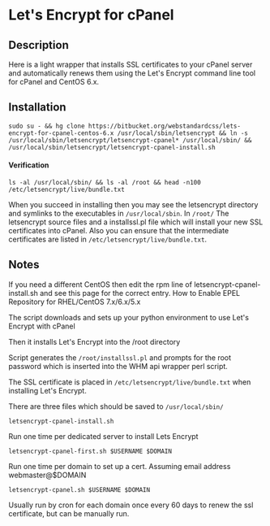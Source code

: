 # Let's Encrypt for cPanel

## Description

Here is a light wrapper that installs SSL certificates to your cPanel server and automatically renews them using the Let's Encrypt command line tool for cPanel and CentOS 6.x. 

## Installation

`sudo su - && hg clone https://bitbucket.org/webstandardcss/lets-encrypt-for-cpanel-centos-6.x /usr/local/sbin/letsencrypt && ln -s /usr/local/sbin/letsencrypt/letsencrypt-cpanel* /usr/local/sbin/ && /usr/local/sbin/letsencrypt/letsencrypt-cpanel-install.sh`

#### Verification

`ls -al /usr/local/sbin/ && ls -al /root && head -n100 /etc/letsencrypt/live/bundle.txt`

When you succeed in installing then you may see the letsencrypt directory and symlinks to the executables in `/usr/local/sbin`.  In `/root/` The letsencrypt source files and a installssl.pl file which will install your new SSL certificates into cPanel. Also you can ensure that the intermediate certificates are listed in `/etc/letsencrypt/live/bundle.txt`.

## Notes
If you need a different CentOS then edit the rpm line of letsencrypt-cpanel-install.sh and see this page for the correct entry.
How to Enable EPEL Repository for RHEL/CentOS 7.x/6.x/5.x

The script downloads and sets up your python environment to use Let's Encrypt with cPanel

Then it installs Let's Encrypt into the /root directory

Script generates the `/root/installssl.pl` and prompts for the root password which is inserted into the WHM api wrapper perl script. 

The SSL certificate is placed in `/etc/letsencrypt/live/bundle.txt` when installing Let's Encrypt.

There are three files which should be saved to `/usr/local/sbin/`

`letsencrypt-cpanel-install.sh`

Run one time per dedicated server to install Lets Encrypt

`letsencrypt-cpanel-first.sh $USERNAME $DOMAIN`

Run one time per domain to set up a cert. Assuming email address webmaster@$DOMAIN

`letsencrypt-cpanel.sh $USERNAME $DOMAIN`

Usually run by cron for each domain once every 60 days to renew the ssl certificate, but can be manually run.